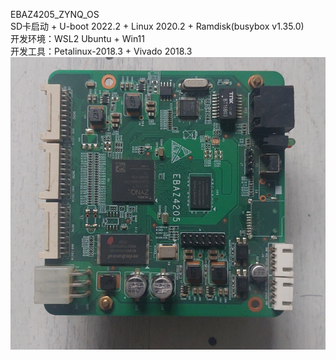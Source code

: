 EBAZ4205_ZYNQ_OS  
SD卡启动 + U-boot 2022.2 + Linux 2020.2 + Ramdisk(busybox v1.35.0)  
开发环境：WSL2 Ubuntu + Win11  
开发工具：Petalinux-2018.3 + Vivado 2018.3  
![输入图片说明](20231106_075916.png)
